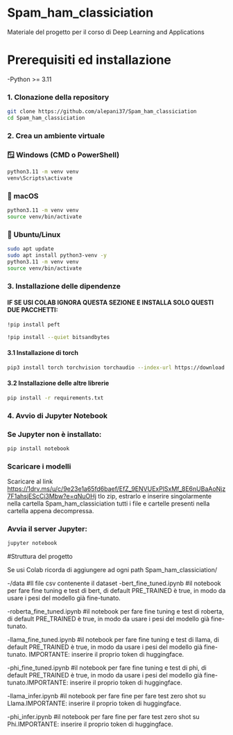 # Spam_ham_classiciation

Materiale del progetto per il corso di Deep Learning and Applications

# Prerequisiti ed installazione

-Python >= 3.11

### 1. Clonazione della repository

```bash
git clone https://github.com/alepani37/Spam_ham_classiciation
cd Spam_ham_classiciation
```

### 2. Crea un ambiente virtuale

### 🪟 Windows (CMD o PowerShell)

```bash
python3.11 -m venv venv
venv\Scripts\activate
```

### 🍎 macOS

```bash
python3.11 -m venv venv
source venv/bin/activate
```

### 🐧 Ubuntu/Linux

```bash
sudo apt update
sudo apt install python3-venv -y
python3.11 -m venv venv
source venv/bin/activate
```

### 3. Installazione delle dipendenze

#### IF SE USI COLAB IGNORA QUESTA SEZIONE E INSTALLA SOLO QUESTI DUE PACCHETTI:
```bash
!pip install peft
```

```bash
!pip install --quiet bitsandbytes
```

#### 3.1 Installazione di torch
```bash
pip3 install torch torchvision torchaudio --index-url https://download.pytorch.org/whl/cu118
```

#### 3.2 Installazione delle altre librerie

```bash
pip install -r requirements.txt
```

### 4. Avvio di Jupyter Notebook

### Se Jupyter non è installato:

```bash
pip install notebook
```

### Scaricare i modelli

Scaricare al link https://1drv.ms/u/c/9e23e1a65fd6baef/EfZ_9ENVUExPlSxMf_8E6nUBaAoNjz7F1ahsjEScCi3Mbw?e=qNuOHj tlo zip, estrarlo e inserire singolarmente nella cartella Spam_ham_classiciation tutti i file e cartelle presenti nella cartella appena decompressa.

### Avvia il server Jupyter:

```bash
jupyter notebook
```

#Struttura del progetto

Se usi Colab ricorda di aggiungere ad ogni path Spam_ham_classiciation/

-/data #Il file csv contenente il dataset
-bert_fine_tuned.ipynb #il notebook per fare fine tuning e test di bert, di default PRE_TRAINED è true, in modo da usare i pesi del modello già fine-tunato.

-roberta_fine_tuned.ipynb #il notebook per fare fine tuning e test di roberta, di default PRE_TRAINED è true, in modo da usare i pesi del modello già fine-tunato.

-llama_fine_tuned.ipynb #il notebook per fare fine tuning e test di llama, di default PRE_TRAINED è true, in modo da usare i pesi del modello già fine-tunato. IMPORTANTE: inserire il proprio token di huggingface.

-phi_fine_tuned.ipynb #il notebook per fare fine tuning e test di phi, di default PRE_TRAINED è true, in modo da usare i pesi del modello già fine-tunato.IMPORTANTE: inserire il proprio token di huggingface.

-llama_infer.ipynb #il notebook per fare fine per fare test zero shot su Llama.IMPORTANTE: inserire il proprio token di huggingface.

-phi_infer.ipynb #il notebook per fare fine per fare test zero shot su Phi.IMPORTANTE: inserire il proprio token di huggingface.

